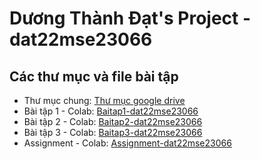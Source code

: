 # Dương Thành Đạt's Project - dat22mse23066
## **Các thư mục và file bài tập**
* Thư mục chung: [Thư mục google drive](https://drive.google.com/drive/folders/1KaVLZuxy-yzQZDedaqQHRSKHN035dqG0?usp=sharing)
* Bài tập 1 - Colab: [Baitap1-dat22mse23066](https://colab.research.google.com/drive/1I-HW_XNXy6FTsEYaSLZWLEnFYYOWhj8u?usp=sharing)
* Bài tập 2 - Colab: [Baitap2-dat22mse23066](https://colab.research.google.com/drive/18dWY0pDIgaIfr795MKO6b8-bW8SksE4r?usp=sharing)
* Bài tập 3 - Colab: [Baitap3-dat22mse23066](https://colab.research.google.com/drive/1g0PjtHB7k08WBktXhfiW3omcewvc6_28?usp=sharing)
* Assignment - Colab: [Assignment-dat22mse23066](https://colab.research.google.com/drive/1vaOB6hxVfD-4R_mvazaBju1i9hD2CbdO?usp=sharing)
